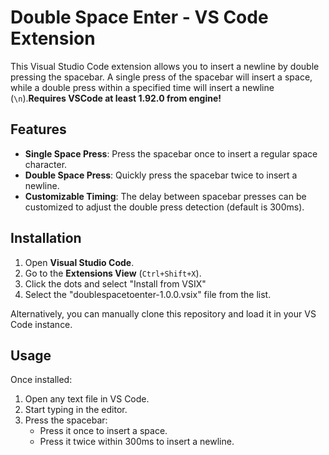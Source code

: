 # Double Space Enter - VS Code Extension

This Visual Studio Code extension allows you to insert a newline by double pressing the spacebar. A single press of the spacebar will insert a space, while a double press within a specified time will insert a newline (`\n`).**Requires VSCode at least 1.92.0 from engine!**

## Features

- **Single Space Press**: Press the spacebar once to insert a regular space character.
- **Double Space Press**: Quickly press the spacebar twice to insert a newline.
- **Customizable Timing**: The delay between spacebar presses can be customized to adjust the double press detection (default is 300ms).

## Installation

1. Open **Visual Studio Code**.
2. Go to the **Extensions View** (`Ctrl+Shift+X`).
3. Click the dots and select "Install from VSIX"
4. Select the "doublespacetoenter-1.0.0.vsix" file from the list.

Alternatively, you can manually clone this repository and load it in your VS Code instance.

## Usage

Once installed:

1. Open any text file in VS Code.
2. Start typing in the editor.
3. Press the spacebar:
   - Press it once to insert a space.
   - Press it twice within 300ms to insert a newline.
